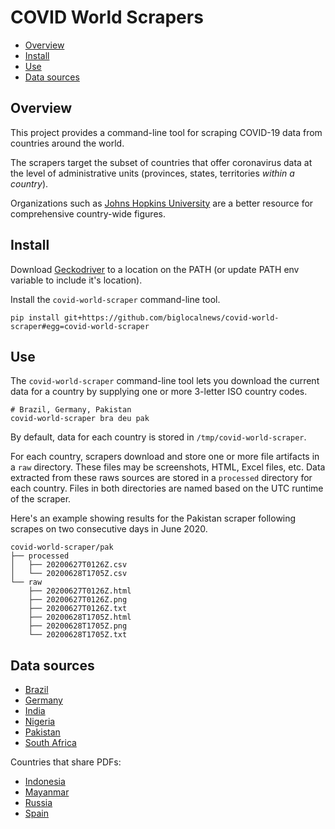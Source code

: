 # COVID World Scrapers

- [Overview](#overview)
- [Install](#install)
- [Use](#use)
- [Data sources](#data-sources)

## Overview

This project provides a command-line tool for scraping COVID-19 data
from countries around the world.

The scrapers target the subset of countries that offer coronavirus data at the level
of administrative units (provinces, states, territories *within a country*).

Organizations such as [Johns Hopkins University][] are a better resource for
comprehensive country-wide figures.

[Johns Hopkins University]: https://coronavirus.jhu.edu/data

## Install

Download [Geckodriver](https://github.com/mozilla/geckodriver/releases) to a location on the PATH (or update PATH env variable to include it's location).

Install the `covid-world-scraper` command-line tool.

```
pip install git+https://github.com/biglocalnews/covid-world-scraper#egg=covid-world-scraper
```

## Use

The `covid-world-scraper` command-line tool lets you download the
current data for a country by supplying one or
more 3-letter ISO country codes.

```
# Brazil, Germany, Pakistan
covid-world-scraper bra deu pak
```

By default, data for each country is stored in `/tmp/covid-world-scraper`.

For each country, scrapers download and store one or more file artifacts in a `raw`
directory. These files may be screenshots, HTML, Excel files, etc. Data
extracted from these raws sources are stored in a `processed` directory
for each country. Files in both directories are named based on the
UTC runtime of the scraper.

Here's an example showing results for the Pakistan scraper following
scrapes on two consecutive days in June 2020.

```
covid-world-scraper/pak
├── processed
│   ├── 20200627T0126Z.csv
│   └── 20200628T1705Z.csv
└── raw
    ├── 20200627T0126Z.html
    ├── 20200627T0126Z.png
    ├── 20200627T0126Z.txt
    ├── 20200628T1705Z.html
    ├── 20200628T1705Z.png
    └── 20200628T1705Z.txt
```

## Data sources

- [Brazil](https://covid.saude.gov.br/)
- [Germany](https://www.rki.de/DE/Content/InfAZ/N/Neuartiges_Coronavirus/Fallzahlen.html)
- [India](https://www.mohfw.gov.in/)
- [Nigeria](https://covid19.ncdc.gov.ng/)
- [Pakistan](http://covid.gov.pk/stats/pakistan)
- [South Africa](https://sacoronavirus.co.za/category/press-releases-and-notices/)

Countries that share PDFs:

- [Indonesia](https://covid19.kemkes.go.id/category/situasi-infeksi-emerging/info-corona-virus/#.XuGkb2pKiL_)
- [Mayanmar](https://mohs.gov.mm/page/9575)
- [Russia](https://xn--80aesfpebagmfblc0a.xn--p1ai/info/ofdoc/reports/)
- [Spain](https://www.mscbs.gob.es/profesionales/saludPublica/ccayes/alertasActual/nCov-China/situacionActual.htm)
